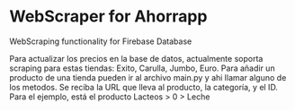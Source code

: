 # WebScraper for Ahorrapp
WebScraping functionality for Firebase Database

Para actualizar los precios en la base de datos, actualmente soporta scraping para estas tiendas: Exito, Carulla, Jumbo, Euro. Para añadir un producto de una tienda pueden ir al archivo main.py y ahi llamar alguno de los metodos. Se reciba la URL que lleva al producto, la categoría, y el ID. Para el ejemplo, está el producto Lacteos > 0 > Leche 

